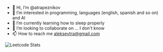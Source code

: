 - 👋 Hi, I’m @atrapeznikov
- 👀 I’m interested in programming, languages (english, spanish and so on) and AI
- 🌱 I’m currently learning how to sleep properly
- 💞️ I’m looking to collaborate on ... I don't know
- 📫 How to reach me alekseytra@gmail.com

![Leetcode Stats](https://leetcard.jacoblin.cool/alekseytra?ext=heatmap)

<!---
alexeytra/alexeytra is a ✨ special ✨ repository because its `README.md` (this file) appears on your GitHub profile.
You can click the Preview link to take a look at your changes.
--->
